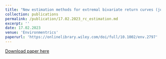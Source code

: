 ```yaml
---
title: "New estimation methods for extremal bivariate return curves (joint with J. L. Wadsworth and E. F. Eastoe)"
collection: publications
permalink: /publication/17.02.2023_rc_estimation.md
excerpt: ''
date: 17.02.2023
venue: 'Environmentrics'
paperurl: 'https://onlinelibrary.wiley.com/doi/full/10.1002/env.2797'
---
```


[Download paper here](https://onlinelibrary.wiley.com/doi/full/10.1002/env.2797)
